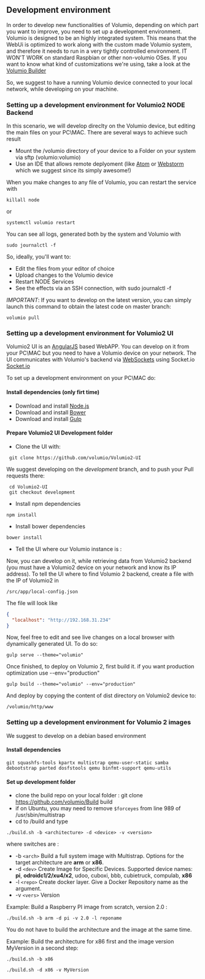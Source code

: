 ## Development environment

In order to develop new functionalities of Volumio, depending on which part you want to improve, you need to set up a development environment.
Volumio is designed to be an highly integrated system. This means that the WebUi is optimized to work along with the custom made Volumio system, and therefore it needs to run in a very tightly controlled environment. IT WON'T WORK on standard Raspbian or other non-volumio OSes. If you want to know what kind of customizations we're using, take a look at the [Volumio Builder](https://github.com/volumio/Build)

So, we suggest to have a running Volumio device connected to your local network, while developing on your machine.

### Setting up a development environment for Volumio2 NODE Backend

In this scenario, we will develop direclty on the Volumio device, but editing the main files on your PC\MAC. There are several ways to achieve such result

* Mount the /volumio directory of your device to a Folder on your system via sftp (volumio:volumio)
* Use an IDE that allows remote deplyoment (like [Atom](https://atom.io/) or [Webstorm](https://www.jetbrains.com/webstorm/) which we suggest since its simply awesome!)

When you make changes to any file of Volumio, you can restart the service with

```shell
killall node
```

or

```shell
systemctl volumio restart
```

You can see all logs, generated both by the system and Volumio with

```shell
sudo journalctl -f
```

So, ideally, you'll want to:

* Edit the files from your editor of choice
* Upload changes to the Volumio device
* Restart NODE Services
* See the effects via an SSH connection, with sudo journalctl -f

*IMPORTANT*: If you want to develop on the latest version, you can simply launch this command to obtain the latest code on master branch:

```shell
volumio pull
```

### Setting up a development environment for Volumio2 UI

Volumio2 UI is an [AngularJS](https://angularjs.org/) based WebAPP. You can develop on it from your PC\MAC but you need to have a Volumio device on your network.
The UI communicates with Volumio's backend via [WebSockets](/docs/API/WebSocket_APIs) using Socket.io [Socket.io](http://socket.io/)

To set up a development environment on your PC\MAC do:

#### Install dependencies (only firt time)
* Download and install [Node.js](https://nodejs.org/it/download/)
* Download and install [Bower](https://bower.io/#install-bower)
* Download and install [Gulp](https://github.com/gulpjs/gulp/blob/master/docs/getting-started.md)

#### Prepare Volumio2 UI Development folder

* Clone the UI with:

```shell
 git clone https://github.com/volumio/Volumio2-UI
```

We suggest developing on the *development* branch, and to push your Pull requests there:

```shell
 cd Volumio2-UI
 git checkout development
```

* Install npm dependencies
```shell
npm install
```

* Install bower dependencies
```shell
bower install
```

* Tell the UI where our Volumio instance is :

Now, you can develop on it, while retrieving data from Volumio2 backend (you must have a Volumio2 device on your network and know its IP address). To tell the UI where to find Volumio 2 backend, create a file with the IP of Volumio2 in
```shell
/src/app/local-config.json
```
The file will look like

```json
{
  "localhost": "http://192.168.31.234"
}
```

Now, feel free to edit and see live changes on a local browser with dynamically generated UI. To do so:
```shell
gulp serve --theme="volumio"
```

Once finished, to deploy on Volumio 2, first build it. if you want production optimization use --env="production"

```shell
gulp build --theme="volumio" --env="production"
```

And deploy by copying the content of dist directory on Volumio2 device to:
```shell
/volumio/http/www
```

### Setting up a development environment for Volumio 2 images

We suggest to develop on a debian based environment

#### Install dependencies

```
git squashfs-tools kpartx multistrap qemu-user-static samba debootstrap parted dosfstools qemu binfmt-support qemu-utils
```

#### Set up development folder 

- clone the build repo on your local folder  : git clone https://github.com/volumio/Build build
- if on Ubuntu, you may need to remove `$forceyes` from line 989 of /usr/sbin/multistrap
- cd to /build and type

```
./build.sh -b <architecture> -d <device> -v <version>
```

where switches are :

 * -b `<arch>` Build a full system image with Multistrap. Options for the target architecture are **arm** or **x86**.
 * -d `<dev>`  Create Image for Specific Devices. Supported device names:
             **pi**, **odroidc1/2/xu4/x2**, udoo, cuboxi, bbb, cubietruck, compulab, **x86**
 * -l `<repo>` Create docker layer. Give a Docker Repository name as the argument.
 * -v `<vers>` Version

Example: Build a Raspberry PI image from scratch, version 2.0 :
```
./build.sh -b arm -d pi -v 2.0 -l reponame
```

You do not have to build the architecture and the image at the same time.

Example: Build the architecture for x86 first and the image version MyVersion in a second step:
```
./build.sh -b x86

./build.sh -d x86 -v MyVersion
```
